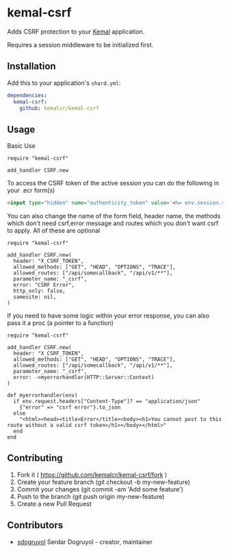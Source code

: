 # kemal-csrf

Adds CSRF protection to your [Kemal](http://kemalcr.com) application.

Requires a session middleware to be initialized first.

## Installation


Add this to your application's `shard.yml`:

```yaml
dependencies:
  kemal-csrf:
    github: kemalcr/kemal-csrf
```


## Usage

Basic Use
```crystal
require "kemal-csrf"

add_handler CSRF.new
```

To access the CSRF token of the active session you can do the following in your .ecr form(s)
```html
<input type="hidden" name="authenticity_token" value='<%= env.session.string("csrf") %>'>
```

You can also change the name of the form field, header name, the methods which don't need csrf,error message and routes which you don't want csrf to apply.
All of these are optional
```crystal
require "kemal-csrf"

add_handler CSRF.new(
  header: "X_CSRF_TOKEN",
  allowed_methods: ["GET", "HEAD", "OPTIONS", "TRACE"],
  allowed_routes: ["/api/somecallback", "/api/v1/**"],
  parameter_name: "_csrf", 
  error: "CSRF Error",
  http_only: false,
  samesite: nil,
)
```

If you need to have some logic within your error response, you can also pass it a proc (a pointer to a function)


```crystal
require "kemal-csrf"

add_handler CSRF.new(
  header: "X_CSRF_TOKEN",
  allowed_methods: ["GET", "HEAD", "OPTIONS", "TRACE"],
  allowed_routes: ["/api/somecallback", "/api/v1/**"],
  parameter_name: "_csrf", 
  error: ->myerrorhandler(HTTP::Server::Context)
)

def myerrorhandler(env)
  if env.request.headers["Content-Type"]? == "application/json"
    {"error" => "csrf error"}.to_json
  else
    "<html><head><title>Error</title><body><h1>You cannot post to this route without a valid csrf token</h1></body></html>"
  end
end
```


## Contributing

1. Fork it ( https://github.com/kemalcr/kemal-csrf/fork )
2. Create your feature branch (git checkout -b my-new-feature)
3. Commit your changes (git commit -am 'Add some feature')
4. Push to the branch (git push origin my-new-feature)
5. Create a new Pull Request

## Contributors

- [sdogruyol](https://github.com/sdogruyol) Serdar Dogruyol - creator, maintainer
